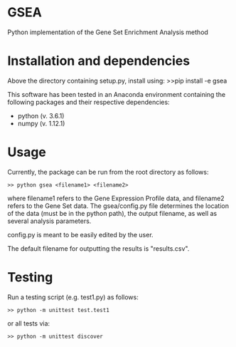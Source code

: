 # GSEA
Python implementation of the Gene Set Enrichment Analysis method

# Installation and dependencies
Above the directory containing setup.py, install using:
    >>pip install -e gsea

This software has been tested in an Anaconda environment containing the 
following packages and their respective dependencies:
- python (v. 3.6.1)
- numpy (v. 1.12.1)

# Usage
Currently, the package can be run from the root directory as follows:

    >> python gsea <filename1> <filename2>
    
where filename1 refers to the Gene Expression Profile data, and filename2 refers
to the Gene Set data. 
The gsea/config.py file determines the location of the data (must be in the 
python path), the output filename, as well as several analysis parameters. 

config.py is meant to be easily edited by the user. 

The default filename for outputting the results is "results.csv". 

# Testing
Run a testing script (e.g. test1.py) as follows:

    >> python -m unittest test.test1

or all tests via:

    >> python -m unittest discover